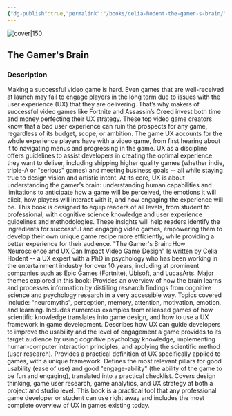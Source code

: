 ```yaml
---
{"dg-publish":true,"permalink":"/books/celia-hodent-the-gamer-s-brain/","title":"The Gamer's Brain","tags":["non-fiction","video-games","psychology","science"]}
---
```




![cover|150](http://books.google.com/books/content?id=JzyhDwAAQBAJ&printsec=frontcover&img=1&zoom=1&edge=curl&source=gbs_api)

## The Gamer's Brain

### Description

Making a successful video game is hard. Even games that are well-received at launch may fail to engage players in the long term due to issues with the user experience (UX) that they are delivering. That’s why makers of successful video games like Fortnite and Assassin’s Creed invest both time and money perfecting their UX strategy. These top video game creators know that a bad user experience can ruin the prospects for any game, regardless of its budget, scope, or ambition. The game UX accounts for the whole experience players have with a video game, from first hearing about it to navigating menus and progressing in the game. UX as a discipline offers guidelines to assist developers in creating the optimal experience they want to deliver, including shipping higher quality games (whether indie, triple-A or "serious" games) and meeting business goals -- all while staying true to design vision and artistic intent. At its core, UX is about understanding the gamer’s brain: understanding human capabilities and limitations to anticipate how a game will be perceived, the emotions it will elicit, how players will interact with it, and how engaging the experience will be. This book is designed to equip readers of all levels, from student to professional, with cognitive science knowledge and user experience guidelines and methodologies. These insights will help readers identify the ingredients for successful and engaging video games, empowering them to develop their own unique game recipe more efficiently, while providing a better experience for their audience. "The Gamer's Brain: How Neuroscience and UX Can Impact Video Game Design" Is written by Celia Hodent -- a UX expert with a PhD in psychology who has been working in the entertainment industry for over 10 years, including at prominent companies such as Epic Games (Fortnite), Ubisoft, and LucasArts. Major themes explored in this book: Provides an overview of how the brain learns and processes information by distilling research findings from cognitive science and psychology research in a very accessible way. Topics covered include: "neuromyths", perception, memory, attention, motivation, emotion, and learning. Includes numerous examples from released games of how scientific knowledge translates into game design, and how to use a UX framework in game development. Describes how UX can guide developers to improve the usability and the level of engagement a game provides to its target audience by using cognitive psychology knowledge, implementing human-computer interaction principles, and applying the scientific method (user research). Provides a practical definition of UX specifically applied to games, with a unique framework. Defines the most relevant pillars for good usability (ease of use) and good "engage-ability" (the ability of the game to be fun and engaging), translated into a practical checklist. Covers design thinking, game user research, game analytics, and UX strategy at both a project and studio level. This book is a practical tool that any professional game developer or student can use right away and includes the most complete overview of UX in games existing today.
```